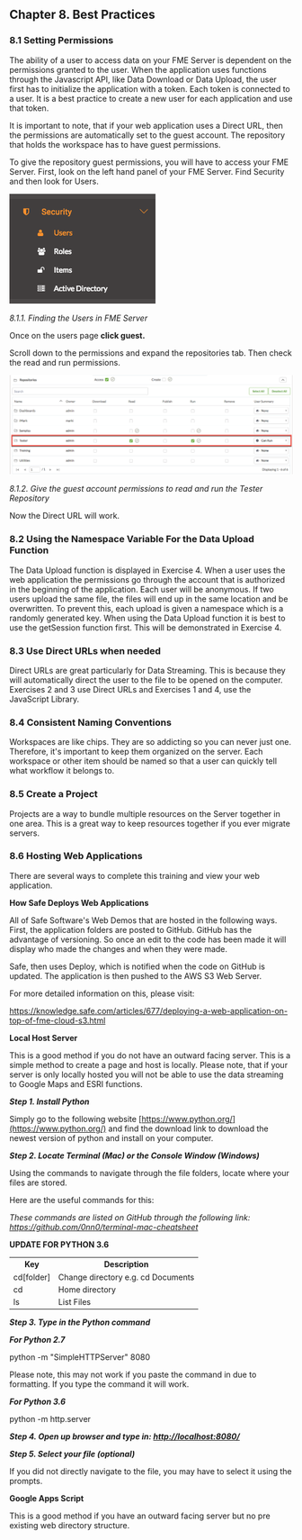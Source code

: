 Chapter 8. Best Practices
-------------------------

### 8.1 Setting Permissions

The ability of a user to access data on your FME Server is dependent on the permissions granted to the user. When the application uses
functions through the Javascript API, like Data Download or Data Upload,
the user first has to initialize the application with a token. Each
token is connected to a user. It is a best practice to create a new user
for each application and use that token.

It is important to note, that if your web application uses a
Direct URL, then the permissions are automatically set to the guest
account. The repository that holds the workspace has to have guest
permissions.

To give the repository guest permissions, you will have to access your FME Server. First, look on the left hand panel
of your FME Server. Find Security and then look for Users.

![](./Images/8.1.1.Users.png)


*8.1.1. Finding the Users in FME Server*

Once on the users page **click guest.**

Scroll down to the permissions and expand the repositories tab. Then
check the read and run permissions.

![](./Images/8.1.2.Permissions.png)

*8.1.2. Give the guest account permissions to read and run the Tester
Repository*

Now the Direct URL will work.

### 8.2 Using the Namespace Variable For the Data Upload Function

The Data Upload function is displayed in Exercise 4. When a user uses
the web application the permissions go through the account that is
authorized in the beginning of the application. Each user will be
anonymous. If two users upload the same file, the files will end up
in the same location and be overwritten. To prevent this, each upload is
given a namespace which is a randomly generated key. When using the Data
Upload function it is best to use the getSession function first. This will be demonstrated in Exercise 4.

### 8.3 Use Direct URLs when needed

Direct URLs are great particularly for Data Streaming. This is because
they will automatically direct the user to the file to be opened on the
computer. Exercises 2 and 3 use Direct URLs and Exercises 1 and
4, use the JavaScript Library.

### 8.4 Consistent Naming Conventions

Workspaces are like chips. They are so addicting so you can never just one.
Therefore, it's important to keep them organized on the server. Each
workspace or other item should be named so that a user can quickly tell
what workflow it belongs to.

### 8.5 Create a Project

Projects are a way to bundle multiple resources on the Server together
in one area. This is a great way to keep resources together if you ever
migrate servers.

### 8.6 Hosting Web Applications

There are several ways to complete this training and view your web
application.

**How Safe Deploys Web Applications**

All of Safe Software's Web Demos that are hosted in the following ways.
First, the application folders are posted to GitHub. GitHub has the
advantage of versioning. So once an edit to the code has been made it
will display who made the changes and when they were made.

Safe, then uses Deploy, which is notified when the code on GitHub is
updated. The application is then pushed to the AWS S3 Web Server.

For more detailed information on this, please visit:

https://knowledge.safe.com/articles/677/deploying-a-web-application-on-top-of-fme-cloud-s3.html

**Local Host Server**

This is a good method if you do not have an outward facing server. This
is a simple method to create a page and host is locally. Please note,
that if your server is only locally hosted you will not be able to use
the data streaming to Google Maps and ESRI functions.

***Step 1. Install Python***

Simply go to the following website
[https://www.python.org/](https://www.python.org/) and
find the download link to download the newest version of python and
install on your computer.


***Step 2. Locate Terminal (Mac) or the Console Window (Windows)***

Using the commands to navigate through the file folders, locate where
your files are stored.

Here are the useful commands for this:

*These commands are listed on GitHub through the following link:
https://github.com/0nn0/terminal-mac-cheatsheet*

**UPDATE FOR PYTHON 3.6**

<table>

<tr>
<th>Key</th>
<th>Description</th>

</tr>

<tr>
<td>cd[folder]</td>
<td>Change directory e.g. cd Documents</td>

<tr>
<td>cd</td>
<td> Home directory
</td>

<tr>
<td>ls</td>
<td>List Files</td>

</table>



***Step 3. Type in the Python command***

***For Python 2.7***

python -m "SimpleHTTPServer" 8080

Please note, this may not work if you paste the command in due to
formatting. If you type the command it will work.

***For Python 3.6***

python -m http.server

***Step 4. Open up browser and type in:
[http://localhost:8080/](http://localhost:8080/)***

***Step 5. Select your file (optional)***

If you did not directly navigate to the file, you may have to select it
using the prompts.

**Google Apps Script**

This is a good method if you have an outward facing server but no pre
existing web directory structure.
